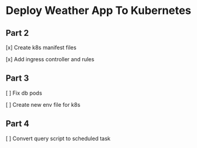 # Deploy Weather App To Kubernetes

## Part 2

[x] Create k8s manifest files

[x] Add ingress controller and rules

## Part 3

[ ] Fix db pods

[ ] Create new env file for k8s

## Part 4

[ ] Convert query script to scheduled task

